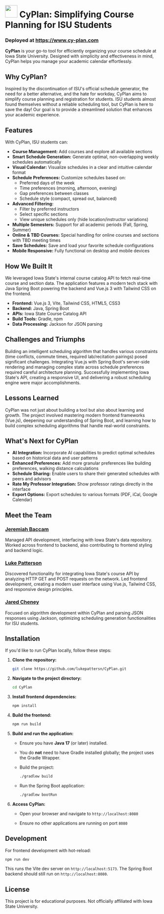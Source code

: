 # <img src="https://www.cy-plan.com/images/CyPlan_Logo.png" width="40" height="40"/> CyPlan: Simplifying Course Planning for ISU Students

### Deployed at https://www.cy-plan.com

**CyPlan** is your go-to tool for efficiently organizing your course schedule at Iowa State University. Designed with simplicity and effectiveness in mind, CyPlan helps you manage your academic calendar effortlessly.

## Why CyPlan?

Inspired by the discontinuation of ISU's official schedule generator, the need for a better alternative, and the hate for workday, CyPlan aims to simplify course planning and registration for students. ISU students almost found themselves without a reliable scheduling tool, but CyPlan is here to save the day! Our goal is to provide a streamlined solution that enhances your academic experience.

## Features

With CyPlan, ISU students can:

- **Course Management:** Add courses and explore all available sections
- **Smart Schedule Generation:** Generate optimal, non-overlapping weekly schedules automatically
- **Visual Calendar:** Visualize schedules in a clear and intuitive calendar format
- **Schedule Preferences:** Customize schedules based on:
  - Preferred days of the week
  - Time preferences (morning, afternoon, evening)
  - Gap preferences between classes
  - Schedule style (compact, spread out, balanced)
- **Advanced Filtering:**
  - Filter by preferred instructors
  - Select specific sections
  - View unique schedules only (hide location/instructor variations)
- **Multiple Semesters:** Support for all academic periods (Fall, Spring, Summer)
- **Online & TBD Courses:** Special handling for online courses and sections with TBD meeting times
- **Save Schedules:** Save and load your favorite schedule configurations
- **Mobile Responsive:** Fully functional on desktop and mobile devices

## How We Built It

We leveraged Iowa State's internal course catalog API to fetch real-time course and section data. The application features a modern tech stack with Java Spring Boot powering the backend and Vue.js 3 with Tailwind CSS on the frontend.

- **Frontend:** Vue.js 3, Vite, Tailwind CSS, HTML5, CSS3
- **Backend:** Java, Spring Boot
- **APIs:** Iowa State Course Catalog API
- **Build Tools:** Gradle, npm
- **Data Processing:** Jackson for JSON parsing

## Challenges and Triumphs

Building an intelligent scheduling algorithm that handles various constraints (time conflicts, commute times, required lab/recitation pairings) posed significant challenges. Integrating Vue.js with Spring Boot's server-side rendering and managing complex state across schedule preferences required careful architecture planning. Successfully implementing Iowa State's API, creating a responsive UI, and delivering a robust scheduling engine were major accomplishments.

## Lessons Learned

CyPlan was not just about building a tool but also about learning and growth. The project involved mastering modern frontend frameworks (Vue.js), deepening our understanding of Spring Boot, and learning how to build complex scheduling algorithms that handle real-world constraints.

## What's Next for CyPlan

- **AI Integration:** Incorporate AI capabilities to predict optimal schedules based on historical data and user patterns
- **Enhanced Preferences:** Add more granular preferences like building preferences, walking distance calculations
- **Schedule Sharing:** Enable users to share their generated schedules with peers and advisors
- **Rate My Professor Integration:** Show professor ratings directly in the interface
- **Export Options:** Export schedules to various formats (PDF, iCal, Google Calendar)

## Meet the Team

### [Jeremiah Baccam](https://www.linkedin.com/in/jeremiah-baccam/)
Managed API development, interfacing with Iowa State's data repository. Worked across frontend to backend, also contributing to frontend styling and backend logic.

### [Luke Patterson](https://www.linkedin.com/in/lukepatt/)
Discovered functionality for integrating Iowa State's course API by analyzing HTTP GET and POST requests on the network. Led frontend development, creating a modern user interface using Vue.js, Tailwind CSS, and responsive design principles.

### [Jared Cheney](https://www.linkedin.com/in/jared-cheney-68b987296/)
Focused on algorithm development within CyPlan and parsing JSON responses using Jackson, optimizing scheduling generation functionalities for ISU students.

## Installation

If you'd like to run CyPlan locally, follow these steps:

1. **Clone the repository:**

    ```bash
    git clone https://github.com/lukepattersn/CyPlan.git
    ```

2. **Navigate to the project directory:**

    ```bash
    cd CyPlan
    ```

3. **Install frontend dependencies:**

    ```bash
    npm install
    ```

4. **Build the frontend:**

    ```bash
    npm run build
    ```

5. **Build and run the application:**

    - Ensure you have **Java 17** (or later) installed.
    - You do **not** need to have Gradle installed globally; the project uses the Gradle Wrapper.

    - Build the project:

        ```bash
        ./gradlew build
        ```

    - Run the Spring Boot application:

        ```bash
        ./gradlew bootRun
        ```

6. **Access CyPlan:**

    - Open your browser and navigate to `http://localhost:8080`

    - Ensure no other applications are running on port `8080`

## Development

For frontend development with hot-reload:

```bash
npm run dev
```

This runs the Vite dev server on `http://localhost:5173`. The Spring Boot backend should still run on `http://localhost:8080`.

## License

This project is for educational purposes. Not officially affiliated with Iowa State University.
